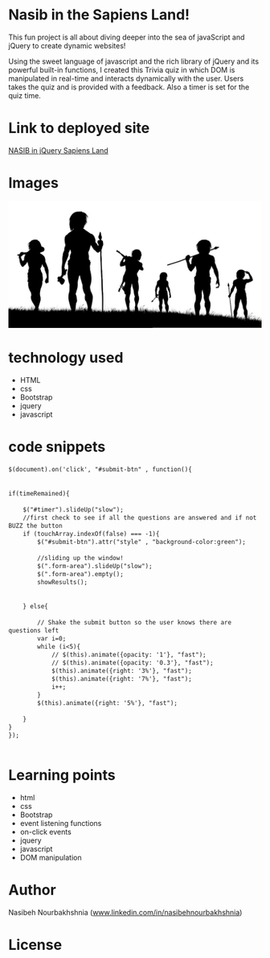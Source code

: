 

<!-- Put the name of the project after the # -->
<!-- the # means h1  -->
# Nasib in the Sapiens Land!

<!-- Put a description of what the project is -->

This fun project is all about diving deeper into the sea of javaScript and jQuery to create dynamic websites!

Using the sweet language of javascript and the rich library of jQuery and its powerful built-in functions, I created this Trivia quiz in which DOM is manipulated in real-time and interacts dynamically with the user.
Users takes the quiz and is provided with a feedback. Also a timer is set for the quiz time.
 

# Link to deployed site
<!-- make a link to the deployed site --> 
<!-- [What the user will see](the link to the deployed site) -->

[NASIB in jQuery Sapiens Land](https://nasibnia.github.io/TriviaGame/.)


# Images
<!-- take a picture of the image and add it into the readme  -->
<!-- ![image title](path or link to image) -->
![wire frame](assets/images/sapiens.jpg)



# technology used
<!-- make a list of technology used -->
<!-- what you used for this web app, like html css -->

<!-- 
1. First ordered list item
2. Another item
⋅⋅* Unordered sub-list. 
1. Actual numbers don't matter, just that it's a number
⋅⋅1. Ordered sub-list
4. And another item. 
-->
- HTML
- css
- Bootstrap
- jquery
- javascript



# code snippets
<!-- put snippets of code inside ``` ``` so it will look like code -->
<!-- if you want to put blockquotes use a > -->

```
$(document).on('click', "#submit-btn" , function(){


if(timeRemained){	

	$("#timer").slideUp("slow");
	//first check to see if all the questions are answered and if not BUZZ the button
	if (touchArray.indexOf(false) === -1){
		$("#submit-btn").attr("style" , "background-color:green");

		//sliding up the window!
		$(".form-area").slideUp("slow");
		$(".form-area").empty();
		showResults();


	} else{

		// Shake the submit button so the user knows there are questions left
		var i=0;
		while (i<5){
		    // $(this).animate({opacity: '1'}, "fast");
		    // $(this).animate({opacity: '0.3'}, "fast");
		    $(this).animate({right: '3%'}, "fast");
		    $(this).animate({right: '7%'}, "fast");
        	i++;
    	}
    	$(this).animate({right: '5%'}, "fast");

	}
}
});


```


# Learning points
<!-- Learning points where you would write what you thought was helpful -->
- html
- css
- Bootstrap
- event listening functions
- on-click events
- jquery
- javascript
- DOM manipulation




# Author 
<!-- make a link to the deployed site and have your name as the link -->
Nasibeh Nourbakhshnia
(www.linkedin.com/in/nasibehnourbakhshnia)

# License